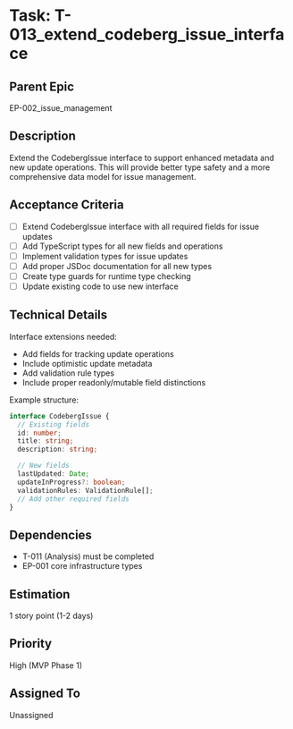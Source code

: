 # Task: T-013_extend_codeberg_issue_interface

## Parent Epic

EP-002_issue_management

## Description

Extend the CodebergIssue interface to support enhanced metadata and new update operations. This will provide better type safety and a more comprehensive data model for issue management.

## Acceptance Criteria

- [ ] Extend CodebergIssue interface with all required fields for issue updates
- [ ] Add TypeScript types for all new fields and operations
- [ ] Implement validation types for issue updates
- [ ] Add proper JSDoc documentation for all new types
- [ ] Create type guards for runtime type checking
- [ ] Update existing code to use new interface

## Technical Details

Interface extensions needed:

- Add fields for tracking update operations
- Include optimistic update metadata
- Add validation rule types
- Include proper readonly/mutable field distinctions

Example structure:

```typescript
interface CodebergIssue {
  // Existing fields
  id: number;
  title: string;
  description: string;

  // New fields
  lastUpdated: Date;
  updateInProgress?: boolean;
  validationRules: ValidationRule[];
  // Add other required fields
}
```

## Dependencies

- T-011 (Analysis) must be completed
- EP-001 core infrastructure types

## Estimation

1 story point (1-2 days)

## Priority

High (MVP Phase 1)

## Assigned To

Unassigned
